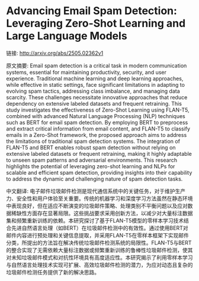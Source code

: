 # Advancing Email Spam Detection: Leveraging Zero-Shot Learning and Large Language Models

链接: http://arxiv.org/abs/2505.02362v1

原文摘要:
Email spam detection is a critical task in modern communication systems,
essential for maintaining productivity, security, and user experience.
Traditional machine learning and deep learning approaches, while effective in
static settings, face significant limitations in adapting to evolving spam
tactics, addressing class imbalance, and managing data scarcity. These
challenges necessitate innovative approaches that reduce dependency on
extensive labeled datasets and frequent retraining. This study investigates the
effectiveness of Zero-Shot Learning using FLAN-T5, combined with advanced
Natural Language Processing (NLP) techniques such as BERT for email spam
detection. By employing BERT to preprocess and extract critical information
from email content, and FLAN-T5 to classify emails in a Zero-Shot framework,
the proposed approach aims to address the limitations of traditional spam
detection systems. The integration of FLAN-T5 and BERT enables robust spam
detection without relying on extensive labeled datasets or frequent retraining,
making it highly adaptable to unseen spam patterns and adversarial
environments. This research highlights the potential of leveraging zero-shot
learning and NLPs for scalable and efficient spam detection, providing insights
into their capability to address the dynamic and challenging nature of spam
detection tasks.

中文翻译:
电子邮件垃圾邮件检测是现代通信系统中的关键任务，对于维护生产力、安全性和用户体验至关重要。传统的机器学习和深度学习方法虽然在静态环境中表现良好，但在适应不断演变的垃圾邮件策略、处理类别不平衡问题以及应对数据稀缺性方面存在显著局限。这些挑战要求采用创新方法，以减少对大量标注数据集和频繁重新训练的依赖。本研究探讨了基于FLAN-T5模型的零样本学习技术结合先进自然语言处理（如BERT）在垃圾邮件检测中的有效性。通过使用BERT对邮件内容进行预处理和关键信息提取，并采用FLAN-T5在零样本框架下实现邮件分类，所提出的方法旨在解决传统垃圾邮件检测系统的局限性。FLAN-T5与BERT的整合实现了无需依赖大量标注数据或频繁重新训练的鲁棒性垃圾邮件检测，使其对未知垃圾邮件模式和对抗性环境具有高度适应性。本研究揭示了利用零样本学习与自然语言处理技术实现可扩展、高效垃圾邮件检测的潜力，为应对动态且复杂的垃圾邮件检测任务提供了新的解决思路。
